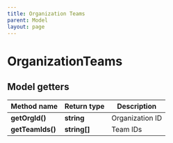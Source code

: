 ```yaml
---
title: Organization Teams
parent: Model
layout: page
---
```


# OrganizationTeams

## Model getters

Method name | Return type | Description
------------ | ------------- | -------------
**getOrgId()** | **string** | Organization ID
**getTeamIds()** | **string[]** | Team IDs

